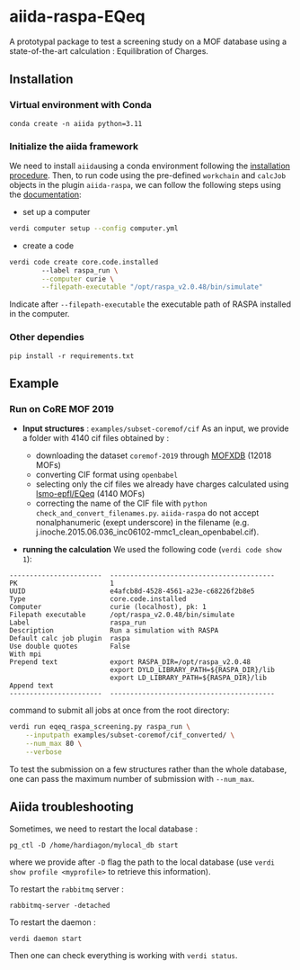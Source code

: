 # aiida-raspa-EQeq

A prototypal package to test a screening study on a MOF database using a state-of-the-art calculation : Equilibration of Charges.

## Installation

### Virtual environment with Conda
```
conda create -n aiida python=3.11
```
### Initialize the aiida framework
We need to install `aiida`using a conda environment following the [installation procedure](https://aiida.readthedocs.io/projects/aiida-core/en/latest/intro/install_conda.html).
Then, to run code using the pre-defined `workchain` and `calcJob` objects in the plugin `aiida-raspa`, we can follow the following steps using the [documentation](https://aiida.readthedocs.io/projects/aiida-core/en/latest/howto/run_codes.html):
- set up a computer
```bash
verdi computer setup --config computer.yml
```
- create a code

```bash
verdi code create core.code.installed
        --label raspa_run \
        --computer curie \
        --filepath-executable "/opt/raspa_v2.0.48/bin/simulate"
```
Indicate after `--filepath-executable` the executable path of RASPA installed in the computer.

### Other dependies 
```
pip install -r requirements.txt
```

## Example

### Run on CoRE MOF 2019
- **Input structures** : `examples/subset-coremof/cif`
    As an input, we provide a folder with 4140 cif files obtained by :
    - downloading the dataset `coremof-2019` through [MOFXDB](https://github.com/snurr-group/mofdb-x-archive/tree/dc8a0295db) (12018 MOFs)
    - converting CIF format using `openbabel`
    - selecting only the cif files we already have charges calculated using [lsmo-epfl/EQeq](https://github.com/lsmo-epfl/EQeq) (4140 MOFs)
    - correcting the name of the CIF file with `python check_and_convert_filenames.py`. `aiida-raspa` do not accept nonalphanumeric (exept underscore) in the filename (e.g. j.inoche.2015.06.036_inc06102-mmc1_clean_openbabel.cif).

- **running the calculation**
We used the following code (`verdi code show 1`):
```
-----------------------  -----------------------------------------
PK                       1
UUID                     e4afcb8d-4528-4561-a23e-c68226f2b8e5
Type                     core.code.installed
Computer                 curie (localhost), pk: 1
Filepath executable      /opt/raspa_v2.0.48/bin/simulate
Label                    raspa_run
Description              Run a simulation with RASPA
Default calc job plugin  raspa
Use double quotes        False
With mpi
Prepend text             export RASPA_DIR=/opt/raspa_v2.0.48
                         export DYLD_LIBRARY_PATH=${RASPA_DIR}/lib
                         export LD_LIBRARY_PATH=${RASPA_DIR}/lib
Append text
-----------------------  -----------------------------------------
```

command to submit all jobs at once from the root directory:
```bash
verdi run eqeq_raspa_screening.py raspa_run \
    --inputpath examples/subset-coremof/cif_converted/ \
    --num_max 80 \
    --verbose 
```
To test the submission on a few structures rather than the whole database, one can pass the maximum number of submission with `--num_max`.

## Aiida troubleshooting

Sometimes, we need to restart the local database :
```
pg_ctl -D /home/hardiagon/mylocal_db start
```
where we provide after `-D` flag the path to the local database (use `verdi show profile <myprofile>` to retrieve this information).

To restart the `rabbitmq` server :
```
rabbitmq-server -detached
```

To restart the daemon : 
```
verdi daemon start
```

Then one can check everything is working with `verdi status`.
